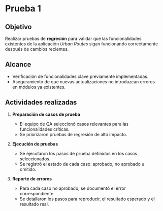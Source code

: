 # Prueba 1

## Objetivo

Realizar pruebas de **regresión** para validar que las funcionalidades existentes de la aplicación *Urban Routes* sigan funcionando correctamente después de cambios recientes.

## Alcance

- Verificación de funcionalidades clave previamente implementadas.
- Aseguramiento de que nuevas actualizaciones no introduzcan errores en módulos ya existentes.

## Actividades realizadas

1. **Preparación de casos de prueba**
   - El equipo de QA seleccionó casos relevantes para las funcionalidades críticas.
   - Se priorizaron pruebas de regresión de alto impacto.

2. **Ejecución de pruebas**
   - Se ejecutaron los pasos de prueba definidos en los casos seleccionados.
   - Se registró el estado de cada caso: aprobado, no aprobado u omitido.

3. **Reporte de errores**
   - Para cada caso no aprobado, se documentó el error correspondiente.
   - Se detallaron los pasos para reproducir, el resultado esperado y el resultado real.
